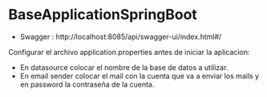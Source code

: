 # BaseApplicationSpringBoot

* Swagger : http://localhost:8085/api/swagger-ui/index.html#/

Configurar el archivo application.properties antes de iniciar la aplicacion:
* En datasource colocar el nombre de la base de datos a utilizar.
* En email sender colocar el mail con la cuenta que va a enviar los mails y en password la contraseña de la cuenta. 


